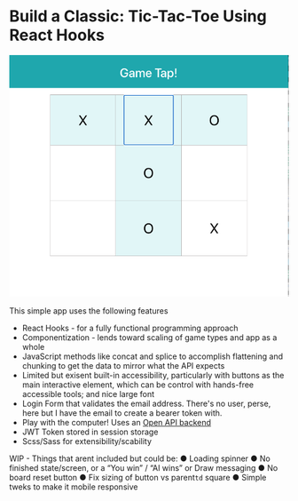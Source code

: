 # Build a Classic: Tic-Tac-Toe Using React Hooks

![React Hooks Tic Tac Toe with AI Bot](https://github.com/CatPerry/react-hooks-tic-tac-toe-with-AI-bot/blob/master/public/React_Hooks_Tic_Tac_Toe.png?raw=true)

This simple app uses the following features

- React Hooks - for a fully functional programming approach
- Componentization - lends toward scaling of game types and app as a whole
- JavaScript methods like concat and splice to accomplish flattening and chunking to get the data to mirror what the API expects
- Limited but exisent built-in accessibility, particularly with buttons as the main interactive element, which can be control with hands-free accessible tools; and nice large font
- Login Form that validates the email address. There's no user, perse, here but I have the email to create a bearer token with.
- Play with the computer! Uses an [Open API backend](https://d9u7x85vp9.execute-api.us-east-2.amazonaws.com/production/api-docs/#/)
- JWT Token stored in session storage
- Scss/Sass for extensibility/scability

WIP - Things that arent included but could be:
● Loading spinner
● No finished state/screen, or a “You win” / “AI
wins” or Draw messaging
● No board reset button
● Fix sizing of button vs parent`td` square
● Simple tweks to make it mobile responsive
